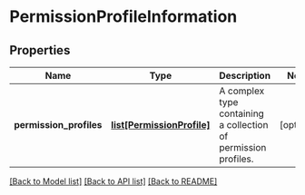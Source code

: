 # PermissionProfileInformation

## Properties
Name | Type | Description | Notes
------------ | ------------- | ------------- | -------------
**permission_profiles** | [**list[PermissionProfile]**](PermissionProfile.md) | A complex type containing a collection of permission profiles. | [optional] 

[[Back to Model list]](../README.md#documentation-for-models) [[Back to API list]](../README.md#documentation-for-api-endpoints) [[Back to README]](../README.md)


